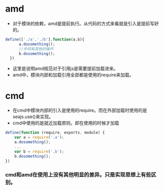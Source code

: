 # amd
- 对于模块的依赖，amd是提前执行。从代码的方式来看就是引入是提前写好的。

``` JavaScript
define(['./a','./b'],function(a,b){
      a.dosomething();
      //中间有其他的操作
      b.dosomething();
  })
```
- 这里是说明amd规范对于引用js是需要提前加载进来。
- amd中，模块内部和加载引用全部都是使用的require来加载。

# cmd
- 在cmd中模块内部的引入是使用的require。而在外部加载时使用的是seajs.use()来实现。
- cmd中使用的是就近加载原则。即在使用的时候才加载

``` JavaScript
define(function (require, exports, module) {
    var a = require('.a');
    a.dosomething();
    ...
    var b = require('.b');
    b.dosomething();
})
```

### cmd和amd在使用上没有其他明显的差异。只是实现思想上有些区别。
